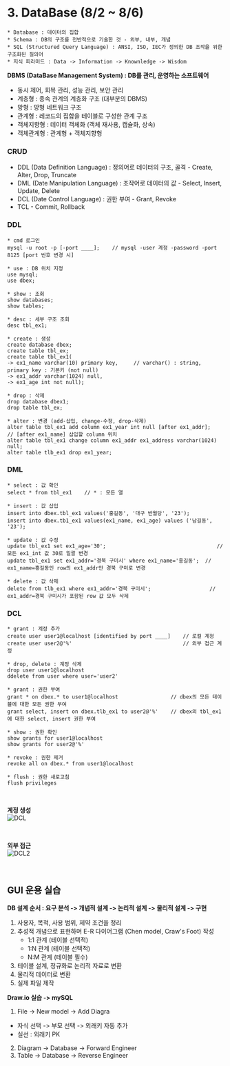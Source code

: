 # 3. DataBase (8/2 ~ 8/6)
```
* Database : 데이터의 집합
* Schema : DB의 구조를 전반적으로 기술한 것 - 외부, 내부, 개념
* SQL (Structured Query Language) : ANSI, ISO, IEC가 정의한 DB 조작을 위한 구조화된 질의어
* 지식 피라미드 : Data -> Information -> Knownledge -> Wisdom
```
**DBMS (DataBase Management System) : DB를 관리, 운영하는 소프트웨어**
 * 동시 제어, 회복 관리, 성능 관리, 보안 관리
 * 계층형 : 종속 관계의 계층화 구조 (대부분의 DBMS)
 * 망형 : 망형 네트워크 구조
 * 관계형 : 레코드의 집합을 테이블로 구성한 관계 구조
 * 객체지향형 : 데이터 객체화 (객체 재사용, 캡슐화, 상속)
 * 객체관계형 : 관계형 + 객체지향형
    
### CRUD
* DDL (Data Definition Language) : 정의어로 데이터의 구조, 골격 - Create, Alter, Drop, Truncate
* DML (Date Manipulation Language) : 조작어로 데이터의 값 - Select, Insert, Update, Delete
* DCL (Date Control Language) : 권한 부여 - Grant, Revoke
* TCL - Commit, Rollback
  
### DDL
```
* cmd 로그인
mysql -u root -p [-port ____];    // mysql -user 계정 -password -port 8125 [port 번호 변경 시]

* use : DB 위치 지정
use mysql;
use dbex; 

* show : 조회
show databases;
show tables;

* desc : 세부 구조 조회
desc tbl_ex1;

* create : 생성
create database dbex;
create table tbl_ex;
create table tbl_ex1(
-> ex1_name varchar(10) primary key,     // varchar() : string,       primary key : 기본키 (not null)
-> ex1_addr varchar(1024) null,
-> ex1_age int not null);

* drop : 삭제
drop database dbex1;
drop table tbl_ex;

* alter : 변경 (add-삽입, change-수정, drop-삭제)
alter table tbl_ex1 add column ex1_year int null [after ex1_addr];      // [after ex1_name] 삽입할 column 위치
alter table tbl_ex1 change column ex1_addr ex1_address varchar(1024) null;
alter table tlb_ex1 drop ex1_year;
```

### DML
```
* select : 값 확인
select * from tbl_ex1    // * : 모든 열

* insert : 값 삽입
insert into dbex.tbl_ex1 values('홍길동', '대구 반월당', '23');
insert into dbex.tb1_ex1 values(ex1_name, ex1_age) values ('남길동', '23');

* update : 값 수정
update tbl_ex1 set ex1_age='30';                                    // 모든 ex1_int 값 30로 일괄 변경
update tbl_ex1 set ex1_addr='경북 구미시' where ex1_name='홍길동';  // ex1_name=홍길동인 row의 ex1_addr만 경북 구미로 변경

* delete : 값 삭제
delete from tlb_ex1 where ex1_addr='경북 구미시';                   // ex1_addr=경북 구미시가 포함된 row 값 모두 삭제      
```

### DCL
```
* grant : 계정 추가
create user user1@localhost [identified by port ____]    // 로컬 계정
create user user2@'%'                                    // 외부 접근 계정

* drop, delete : 계정 삭제
drop user user1@localhost
ddelete from user where user='user2'

* grant : 권한 부여
grant * on dbex.* to user1@localhost                 // dbex의 모든 테이블에 대한 모든 권한 부여
grant select, insert on dbex.tlb_ex1 to user2@'%'    // dbex의 tbl_ex1에 대한 select, insert 권한 부여

* show : 권한 확인
show grants for user1@localhost
show grants for user2@'%'

* revoke : 권한 제거
revoke all on dbex.* from user1@localhost

* flush : 권한 새로고침
flush privileges
```
<br>

**계정 생성**     
![DCL](https://github.com/user-attachments/assets/93c9d39f-d134-41de-a759-1f54c1d42d78)

<br>

**외부 접근**     
![DCL2](https://github.com/user-attachments/assets/64f21771-d2a2-42b1-879a-326cd3455f0b)

<br>

GUI 운용 실습
-------------
**DB 설계 순서 : 요구 분석 -> 개념적 설계 -> 논리적 설계 -> 물리적 설계 -> 구현**
  1. 사용자, 목적, 사용 범위, 제약 조건을 정리
  2. 추성적 개념으로 표현하며 E-R 다이어그램 (Chen model, Craw's Foot) 작성
     * 1:1 관계 (테이블 선택적)
     * 1:N 관계 (테이블 선택적)
     * N:M 관계 (테이블 필수)
  3. 테이블 설계, 정규화로 논리적 자료로 변환
  4. 물리적 데이터로 변환
  5. 실제 파일 제작

**Draw.io 실습 -> mySQL**
1. File -> New model -> Add Diagra
 * 자식 선택 -> 부모 선택 -> 외래키 자동 추가
 * 실선 : 외래키 PK
2. Diagram -> Database -> Forward Engineer
3. Table -> Database -> Reverse Engineer 
